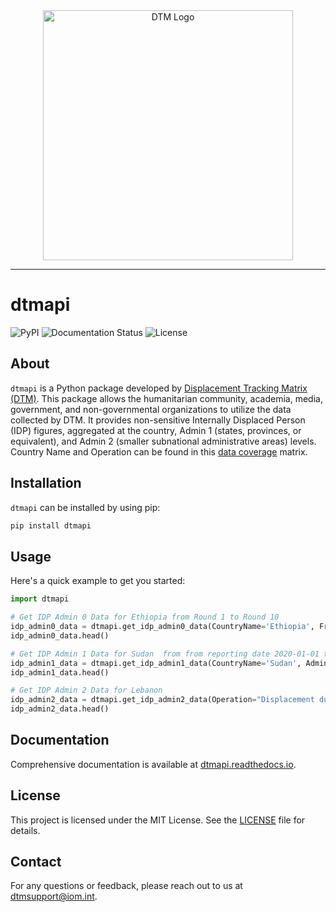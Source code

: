 <div style="text-align: center;">
  <picture>
    <source media="(prefers-color-scheme: dark)" srcset="https://dtm.iom.int/themes/custom/dtm_global/logo.svg">
    <img alt="DTM Logo" src="https://dtm.iom.int/themes/custom/dtm_global/logo.svg" style="width: 400px;">
  </picture>
</div>

-----------------

# dtmapi
![PyPI](https://img.shields.io/pypi/v/dtmapi)
![Documentation Status](https://readthedocs.org/projects/dtmapi/badge/?version=latest)
![License](https://img.shields.io/github/license/Displacement-tracking-Matrix/dtmapi)

## About
`dtmapi` is a Python package developed by [Displacement Tracking Matrix (DTM)](https://dtm.iom.int/). This package allows the humanitarian community, academia, media, government, and non-governmental organizations to utilize the data collected by DTM. It provides non-sensitive Internally Displaced Person (IDP) figures, aggregated at the country, Admin 1 (states, provinces, or equivalent), and Admin 2 (smaller subnational administrative areas) levels. Country Name and Operation can be found in this [data coverage](https://dtm.iom.int/data-and-analysis/dtm-api/data-coverage) matrix. 

## Installation
`dtmapi` can be installed by using pip:
```sh
pip install dtmapi
```
## Usage
Here's a quick example to get you started:
```python
import dtmapi

# Get IDP Admin 0 Data for Ethiopia from Round 1 to Round 10
idp_admin0_data = dtmapi.get_idp_admin0_data(CountryName='Ethiopia', FromRoundNumber=1, ToRoundNumber=10, to_pandas=True)
idp_admin0_data.head()

# Get IDP Admin 1 Data for Sudan  from from reporting date 2020-01-01 to 2024-08-15
idp_admin1_data = dtmapi.get_idp_admin1_data(CountryName='Sudan', Admin1Name="Blue Nile", FromReportingDate='2020-01-01', ToReportingDate='2024-08-15', to_pandas=True)
idp_admin1_data.head()

# Get IDP Admin 2 Data for Lebanon
idp_admin2_data = dtmapi.get_idp_admin2_data(Operation="Displacement due to conflict", CountryName='Lebanon', to_pandas=True)
idp_admin2_data.head()
```

## Documentation
Comprehensive documentation is available at [dtmapi.readthedocs.io](https://dtmapi.readthedocs.io/en/latest/index.html).

## License
This project is licensed under the MIT License. See the [LICENSE](LICENSE) file for details.
## Contact
For any questions or feedback, please reach out to us at [dtmsupport@iom.int](mailto:dtmsupport@iom.int).